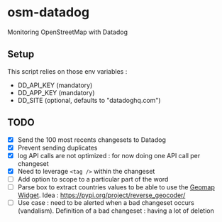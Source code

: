 # osm-datadog
Monitoring OpenStreetMap with Datadog

## Setup

This script relies on those env variables : 
- DD_API_KEY (mandatory)
- DD_APP_KEY (mandatory)
- DD_SITE (optional, defaults to "datadoghq.com")

## TODO

- [x] Send the 100 most recents changesets to Datadog
- [x] Prevent sending duplicates
- [x] log API calls are not optimized : for now doing one API call per changeset
- [x] Need to leverage `<tag />` within the changeset
- [ ] Add option to scope to a particular part of the word
- [ ] Parse box to extract countries values to be able to use the [Geomap Widget](https://docs.datadoghq.com/dashboards/widgets/geomap/#configuration). Idea : https://pypi.org/project/reverse_geocoder/
- [ ] Use case :  need to be alerted when a bad changeset occurs (vandalism). Definition of a bad changeset : having a lot of deletion
